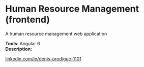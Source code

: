 # Human Resource Management (frontend)

A human resource management web application

<b>Tools</b>: Angular 6 </br>
<b>Description:</b> </br>

<a href="http://www.linkedin.com/in/denis-prodigue-1101"> linkedin.com/in/denis-prodigue-1101 </a>